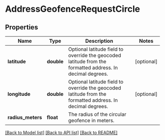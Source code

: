 # AddressGeofenceRequestCircle

## Properties
Name | Type | Description | Notes
------------ | ------------- | ------------- | -------------
**latitude** | **double** | Optional latitude field to override the geocoded latitude from the formatted address. In decimal degrees. | [optional] 
**longitude** | **double** | Optional latitude field to override the geocoded latitude from the formatted address. In decimal degrees. | [optional] 
**radius_meters** | **float** | The radius of the circular geofence in meters. | 

[[Back to Model list]](../../README.md#documentation-for-models) [[Back to API list]](../../README.md#documentation-for-api-endpoints) [[Back to README]](../../README.md)

